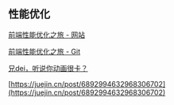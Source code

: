 ## 性能优化

[前端性能优化之旅 - 网站](https://alienzhou.com/projects/fe-performance-journey/)

[前端性能优化之旅 - Git](https://github.com/alienzhou/fe-performance-journey)

[兄dei，听说你动画很卡？](https://juejin.cn/post/6844903716500439047)

[https://juejin.cn/post/6892994632968306702](https://juejin.cn/post/6892994632968306702)


